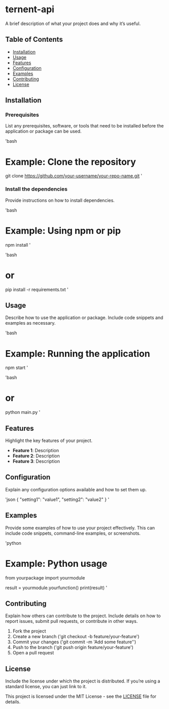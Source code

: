 # ternent-api

A brief description of what your project does and why it’s useful.

## Table of Contents

- [Installation](#installation)
- [Usage](#usage)
- [Features](#features)
- [Configuration](#configuration)
- [Examples](#examples)
- [Contributing](#contributing)
- [License](#license)

## Installation

### Prerequisites

List any prerequisites, software, or tools that need to be installed before the application or package can be used.

'bash

# Example: Clone the repository

git clone https://github.com/your-username/your-repo-name.git
'

### Install the dependencies

Provide instructions on how to install dependencies.

'bash

# Example: Using npm or pip

npm install
'

'bash

# or

pip install -r requirements.txt
'

## Usage

Describe how to use the application or package. Include code snippets and examples as necessary.

'bash

# Example: Running the application

npm start
'

'bash

# or

python main.py
'

## Features

Highlight the key features of your project.

- **Feature 1**: Description
- **Feature 2**: Description
- **Feature 3**: Description

## Configuration

Explain any configuration options available and how to set them up.

'json
{
"setting1": "value1",
"setting2": "value2"
}
'

## Examples

Provide some examples of how to use your project effectively. This can include code snippets, command-line examples, or screenshots.

'python

# Example: Python usage

from yourpackage import yourmodule

result = yourmodule.yourfunction()
print(result)
'

## Contributing

Explain how others can contribute to the project. Include details on how to report issues, submit pull requests, or contribute in other ways.

1. Fork the project
2. Create a new branch ('git checkout -b feature/your-feature')
3. Commit your changes ('git commit -m 'Add some feature'')
4. Push to the branch ('git push origin feature/your-feature')
5. Open a pull request

## License

Include the license under which the project is distributed. If you’re using a standard license, you can just link to it.

This project is licensed under the MIT License - see the [LICENSE](LICENSE) file for details.
